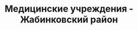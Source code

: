 ---
district_id: 1-08-0
district_name: Жабинковский район
title: Медицинские учреждения - Жабинковский район
---